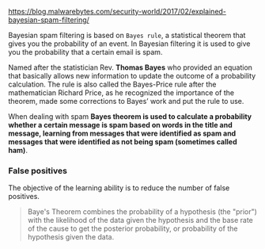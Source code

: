 https://blog.malwarebytes.com/security-world/2017/02/explained-bayesian-spam-filtering/

Bayesian spam filtering is based on `Bayes rule`, a statistical theorem that gives you the probability of an event. 
In Bayesian filtering it is used to give you the probability that a certain email is spam.

Named after the statistician Rev. **Thomas Bayes** who provided an equation that basically allows new information 
to update the outcome of a probability calculation. The rule is also called the Bayes-Price rule after 
the mathematician Richard Price, as he recognized the importance of the theorem, made some corrections 
to Bayes’ work and put the rule to use.

When dealing with spam **Bayes theorem is used to calculate a probability whether a certain message is spam 
based on words in the title and message, learning from messages that were identified as spam and messages 
that were identified as not being spam (sometimes called ham)**.

### False positives
The objective of the learning ability is to reduce the number of false positives. 

> Baye's Theorem combines the probability of a hypothesis (the "prior") with the likelihood of the data given the hypothesis and the base rate of the cause to get the posterior probability, or probability of the hypothesis given the data.
